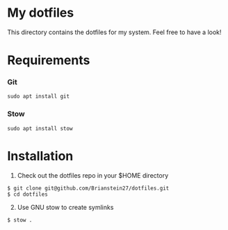 # My dotfiles

This directory contains the dotfiles for my system.
Feel free to have a look!

# Requirements

### Git

```
sudo apt install git
```

### Stow

```
sudo apt install stow
```

# Installation

1. Check out the dotfiles repo in your $HOME directory

```
$ git clone git@github.com/Brianstein27/dotfiles.git
$ cd dotfiles
```

2. Use GNU stow to create symlinks

```
$ stow .
```
